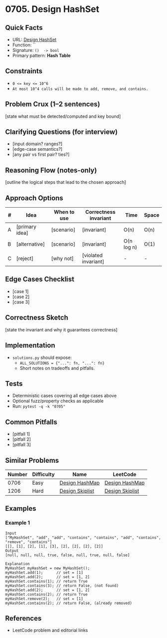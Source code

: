 # 0705. Design HashSet

## Quick Facts

- URL: [Design HashSet](https://leetcode.com/problems/design-hashset/)
- Function: \`\`
- Signature: `()  -> bool`
- Primary pattern: **Hash Table**

## Constraints

- `0 <= key <= 10^6`
- `At most 10^4 calls will be made to add, remove, and contains.`

## Problem Crux (1–2 sentences)

[state what must be detected/computed and key bound]

## Clarifying Questions (for interview)

- [input domain? ranges?]
- [edge-case semantics?]
- [any pair vs first pair? ties?]

## Reasoning Flow (notes-only)

[outline the logical steps that lead to the chosen approach]

## Approach Options

| #   | Idea           | When to use | Correctness invariant | Time       | Space |
| --- | -------------- | ----------- | --------------------- | ---------- | ----- |
| A   | [primary idea] | [scenario]  | [invariant]           | O(n)       | O(n)  |
| B   | [alternative]  | [scenario]  | [invariant]           | O(n log n) | O(1)  |
| C   | [reject]       | [why not]   | [violated invariant]  | -          | -     |

## Edge Cases Checklist

- [case 1]
- [case 2]
- [case 3]

## Correctness Sketch

[state the invariant and why it guarantees correctness]

## Implementation

- `solutions.py` should expose:
    - `ALL_SOLUTIONS = {"...": fn, "...": fn}`
    - Short notes on tradeoffs and pitfalls.

## Tests

- Deterministic cases covering all edge cases above
- Optional fuzz/property checks as applicable
- Run: `pytest -q -k "0705"`

## Common Pitfalls

- [pitfall 1]
- [pitfall 2]
- [pitfall 3]

## Similar Problems

| Number | Difficulty | Name                                                 | LeetCode                                                          |
| ------ | ---------- | ---------------------------------------------------- | ----------------------------------------------------------------- |
| 0706   | Easy       | [Design HashMap](../0706-design-hashmap/readme.md)   | [Design HashMap](https://leetcode.com/problems/design-hashmap/)   |
| 1206   | Hard       | [Design Skiplist](../1206-design-skiplist/readme.md) | [Design Skiplist](https://leetcode.com/problems/design-skiplist/) |

## Examples

### Example 1

```text
Input
["MyHashSet", "add", "add", "contains", "contains", "add", "contains", "remove", "contains"]
[[], [1], [2], [1], [3], [2], [2], [2], [2]]
Output
[null, null, null, true, false, null, true, null, false]

Explanation
MyHashSet myHashSet = new MyHashSet();
myHashSet.add(1);      // set = [1]
myHashSet.add(2);      // set = [1, 2]
myHashSet.contains(1); // return True
myHashSet.contains(3); // return False, (not found)
myHashSet.add(2);      // set = [1, 2]
myHashSet.contains(2); // return True
myHashSet.remove(2);   // set = [1]
myHashSet.contains(2); // return False, (already removed)
```

## References

- LeetCode problem and editorial links

